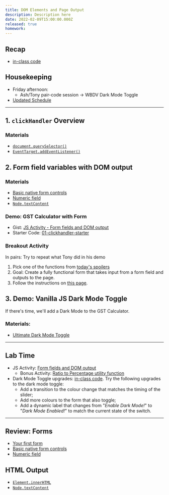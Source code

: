 ```yaml
---
title: DOM Elements and Page Output
description: Description here
date: 2022-02-09T15:00:00.000Z
released: true
homework: 
---
```

## Recap
- [in-class code](https://github.com/sait-wbdv/in-class-w22/tree/main/02-09-dom-input-output)


## Housekeeping
- Friday afternoon: 
    - Ash/Tony pair-code session -> WBDV Dark Mode Toggle
- [Updated Schedule](/)

---

## 1. `clickHandler` Overview
### Materials
- [`document.querySelector()`](https://developer.mozilla.org/en-US/docs/Web/API/Document/querySelector)
- [`EventTarget.addEventListener()`](https://developer.mozilla.org/en-US/docs/Web/API/EventTarget/addEventListener)

## 2. Form field variables with DOM output
### Materials
- [Basic native form controls](https://developer.mozilla.org/en-US/docs/Learn/Forms/Basic_native_form_controls)
- [Numeric field](https://developer.mozilla.org/en-US/docs/Learn/Forms/HTML5_input_types#numeric_field)
- [`Node.textContent`](https://developer.mozilla.org/en-US/docs/Web/API/Node/textContent)

### Demo: GST Calculator with Form
- Gist: [JS Activity - Form fields and DOM output](https://gist.github.com/acidtone/64c3c63e0ee7de3aa56adfc99deeeef8)
- Starter Code: [01-clickhandler-starter](https://github.com/sait-wbdv/in-class-w22/tree/main/02-09-dom-input-output/01-clickhandler-starter)

### Breakout Activity
In pairs: Try to repeat what Tony did in his demo
1. Pick one of the functions from [today's spoilers](https://github.com/sait-wbdv/in-class-w22/tree/main/02-09-dom-input-output/01-clickhandler-starter)
2. Goal: Create a fully functional form that takes input from a form field and outputs to the page.
3. Follow the instructions on [this page](https://gist.github.com/acidtone/64c3c63e0ee7de3aa56adfc99deeeef8).


## 3. Demo: Vanilla JS Dark Mode Toggle
If there's time, we'll add a Dark Mode to the GST Calculator.
### Materials: 
- [Ultimate Dark Mode Toggle](https://padlet.com/acidtone/UltimateDarkModeToggle)

---

## Lab Time
- JS Activity: [Form fields and DOM output](https://gist.github.com/acidtone/64c3c63e0ee7de3aa56adfc99deeeef8)
    - Bonus Activity: [Ratio to Percentage utility function](https://gist.github.com/acidtone/64c3c63e0ee7de3aa56adfc99deeeef8#bonus-activity)
- Dark Mode Toggle upgrades: [in-class code](https://github.com/sait-wbdv/in-class-w22/tree/main/02-09-dom-input-output/03-gst-calculator-dark-mode). Try the following upgrades to the dark mode toggle:
    - Add a transition to the colour change that matches the timing of the slider;
    - Add more colours to the form that also toggle;
    - Add a dynamic label that changes from "_Enable Dark Mode!_" to "_Dark Mode Enabled!_" to match the current state of the switch.

---

<home-work :home-work="homework">

## Review: Forms
- [Your first form](https://developer.mozilla.org/en-US/docs/Learn/Forms/Your_first_form)
- [Basic native form controls](https://developer.mozilla.org/en-US/docs/Learn/Forms/Basic_native_form_controls)
- [Numeric field](https://developer.mozilla.org/en-US/docs/Learn/Forms/HTML5_input_types#numeric_field)

## HTML Output
- [`Element.innerHTML`](https://developer.mozilla.org/en-US/docs/Web/API/Element/innerHTML)
- [`Node.textContent`](https://developer.mozilla.org/en-US/docs/Web/API/Node/textContent)

</home-work>
